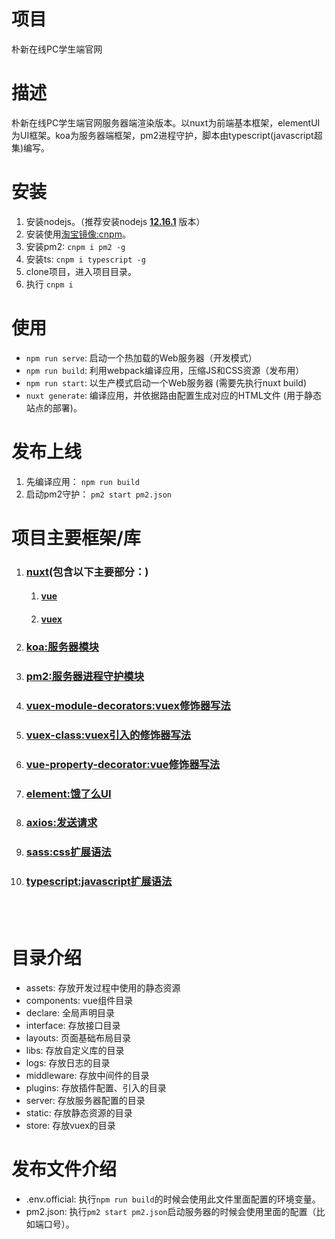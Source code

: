 # 项目
朴新在线PC学生端官网

# 描述
朴新在线PC学生端官网服务器端渲染版本。以nuxt为前端基本框架，elementUI为UI框架。koa为服务器端框架，pm2进程守护，脚本由typescript(javascript超集)编写。

# 安装
1. 安装nodejs。（推荐安装nodejs **[12.16.1](https://nodejs.org/download/release/v12.16.1/)** 版本）
1. 安装使用[淘宝镜像:cnpm](https://developer.aliyun.com/mirror/NPM?from=tnpm)。
1. 安装pm2: ```cnpm i pm2 -g```
1. 安装ts: ```cnpm i typescript -g```
1. clone项目，进入项目目录。
1. 执行 ```cnpm i```

# 使用
- ```npm run serve```: 启动一个热加载的Web服务器（开发模式）
- ```npm run build```: 利用webpack编译应用，压缩JS和CSS资源（发布用）
- ```npm run start```: 以生产模式启动一个Web服务器 (需要先执行nuxt build)
- ```nuxt generate```: 编译应用，并依据路由配置生成对应的HTML文件 (用于静态站点的部署)。

# 发布上线
1. 先编译应用： ```npm run build```
2. 启动pm2守护： ```pm2 start pm2.json```



# 项目主要框架/库
1. ### [nuxt](https://zh.nuxtjs.org/guide/installation/)(包含以下主要部分：)
    1. #### [vue](https://cn.vuejs.org/v2/guide/index.html)
    1. #### [vuex](https://vuex.vuejs.org/zh/guide/)

1. ### [koa:服务器模块](https://koa.bootcss.com/)

1. ### [pm2:服务器进程守护模块](https://pm2.keymetrics.io/)

1. ### [vuex-module-decorators:vuex修饰器写法](https://github.com/championswimmer/vuex-module-decorators)

1. ### [vuex-class:vuex引入的修饰器写法](https://github.com/ktsn/vuex-class)

1. ### [vue-property-decorator:vue修饰器写法](https://github.com/kaorun343/vue-property-decorator)

1. ### [element:饿了么UI](http://element-cn.eleme.io/#/zh-CN/component/installation)

1. ### [axios:发送请求](https://github.com/axios/axios)

1. ### [sass:css扩展语法](https://www.sass.hk/docs/)

1. ### [typescript:javascript扩展语法](https://ts.xcatliu.com/)

<br>
<br>

# 目录介绍
- assets: 存放开发过程中使用的静态资源
- components: vue组件目录
- declare: 全局声明目录
- interface: 存放接口目录
- layouts: 页面基础布局目录
- libs: 存放自定义库的目录
- logs: 存放日志的目录
- middleware: 存放中间件的目录
- plugins: 存放插件配置、引入的目录
- server: 存放服务器配置的目录
- static: 存放静态资源的目录
- store: 存放vuex的目录

# 发布文件介绍
- .env.official: 执行```npm run build```的时候会使用此文件里面配置的环境变量。
- pm2.json: 执行```pm2 start pm2.json```启动服务器的时候会使用里面的配置（比如端口号）。